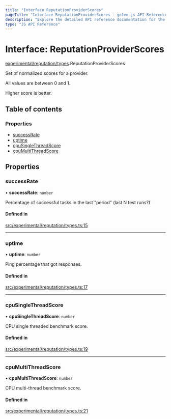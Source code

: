 ```yaml
---
title: "Interface ReputationProviderScores"
pageTitle: "Interface ReputationProviderScores - golem-js API Reference"
description: "Explore the detailed API reference documentation for the Interface ReputationProviderScores within the golem-js SDK for the Golem Network."
type: "JS API Reference"
---
```

# Interface: ReputationProviderScores

[experimental/reputation/types](../modules/experimental_reputation_types).ReputationProviderScores

Set of normalized scores for a provider.

All values are between 0 and 1.

Higher score is better.

## Table of contents

### Properties

- [successRate](experimental_reputation_types.ReputationProviderScores#successrate)
- [uptime](experimental_reputation_types.ReputationProviderScores#uptime)
- [cpuSingleThreadScore](experimental_reputation_types.ReputationProviderScores#cpusinglethreadscore)
- [cpuMultiThreadScore](experimental_reputation_types.ReputationProviderScores#cpumultithreadscore)

## Properties

### successRate

• **successRate**: `number`

Percentage of successful tasks in the last "period" (last N test runs?)

#### Defined in

[src/experimental/reputation/types.ts:15](https://github.com/golemfactory/golem-js/blob/570126bc/src/experimental/reputation/types.ts#L15)

___

### uptime

• **uptime**: `number`

Ping percentage that got responses.

#### Defined in

[src/experimental/reputation/types.ts:17](https://github.com/golemfactory/golem-js/blob/570126bc/src/experimental/reputation/types.ts#L17)

___

### cpuSingleThreadScore

• **cpuSingleThreadScore**: `number`

CPU single threaded benchmark score.

#### Defined in

[src/experimental/reputation/types.ts:19](https://github.com/golemfactory/golem-js/blob/570126bc/src/experimental/reputation/types.ts#L19)

___

### cpuMultiThreadScore

• **cpuMultiThreadScore**: `number`

CPU multi-thread benchmark score.

#### Defined in

[src/experimental/reputation/types.ts:21](https://github.com/golemfactory/golem-js/blob/570126bc/src/experimental/reputation/types.ts#L21)

